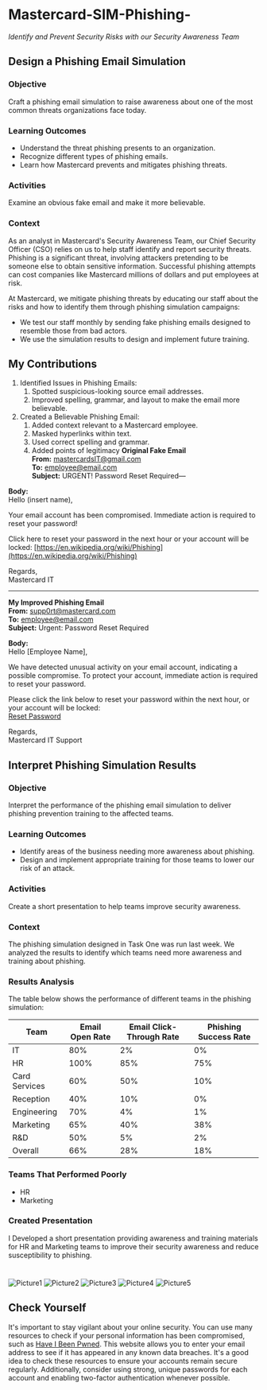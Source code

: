 # Mastercard-SIM-Phishing-
*Identify and Prevent Security Risks with our Security Awareness Team*

## Design a Phishing Email Simulation

### Objective
Craft a phishing email simulation to raise awareness about one of the most common threats organizations face today.

### Learning Outcomes
- Understand the threat phishing presents to an organization.
- Recognize different types of phishing emails.
- Learn how Mastercard prevents and mitigates phishing threats.

### Activities
Examine an obvious fake email and make it more believable.

### Context
As an analyst in Mastercard's Security Awareness Team, our Chief Security Officer (CSO) relies on us to help staff identify and report security threats. Phishing is a significant threat, involving attackers pretending to be someone else to obtain sensitive information. Successful phishing attempts can cost companies like Mastercard millions of dollars and put employees at risk.

At Mastercard, we mitigate phishing threats by educating our staff about the risks and how to identify them through phishing simulation campaigns:
- We test our staff monthly by sending fake phishing emails designed to resemble those from bad actors.
- We use the simulation results to design and implement future training.
## My Contributions
1. Identified Issues in Phishing Emails:
   1.  Spotted suspicious-looking source email addresses.
   2. Improved spelling, grammar, and layout to make the email more believable.
2. Created a Believable Phishing Email:
   1. Added context relevant to a Mastercard employee.
   2. Masked hyperlinks within text.
   3. Used correct spelling and grammar.
   4. Added points of legitimacy
  **Original Fake Email**  
**From:** mastercardsIT@gmail.com  
**To:** employee@email.com  
**Subject:** URGENT! Password Reset Required—

**Body:**  
Hello (insert name),

Your email account has been compromised. Immediate action is required to reset your password!

Click here to reset your password in the next hour or your account will be locked: [https://en.wikipedia.org/wiki/Phishing](https://en.wikipedia.org/wiki/Phishing)

Regards,  
Mastercard IT

---

**My Improved Phishing Email**  
**From:** supp0rt@mastercard.com  
**To:** employee@email.com  
**Subject:** Urgent: Password Reset Required

**Body:**  
Hello [Employee Name],

We have detected unusual activity on your email account, indicating a possible compromise. To protect your account, immediate action is required to reset your password.

Please click the link below to reset your password within the next hour, or your account will be locked:  
[Reset Password](https://www.youtube.com/watch?v=dQw4w9WgXcQ&ab_channel=RickAstley)


Regards,  
Mastercard IT Support

## Interpret Phishing Simulation Results

### Objective
Interpret the performance of the phishing email simulation to deliver phishing prevention training to the affected teams.

### Learning Outcomes
- Identify areas of the business needing more awareness about phishing.
- Design and implement appropriate training for those teams to lower our risk of an attack.
### Activities
Create a short presentation to help teams improve security awareness.

### Context
The phishing simulation designed in Task One was run last week. We analyzed the results to identify which teams need more awareness and training about phishing.

### Results Analysis
  The table below shows the performance of different teams in the phishing simulation:

  | Team           | Email Open Rate | Email Click-Through Rate | Phishing Success Rate |
|----------------|-----------------|--------------------------|-----------------------|
| IT             | 80%             | 2%                       | 0%                    |
| HR             | 100%            | 85%                      | 75%                   |
| Card Services  | 60%             | 50%                      | 10%                   |
| Reception      | 40%             | 10%                      | 0%                    |
| Engineering    | 70%             | 4%                       | 1%                    |
| Marketing      | 65%             | 40%                      | 38%                   |
| R&D            | 50%             | 5%                       | 2%                    |
| Overall        | 66%             | 28%                      | 18%                   |

### Teams That Performed Poorly
- HR
- Marketing


  
### Created Presentation

I Developed a short presentation providing awareness and training materials for HR and Marketing teams to improve their security awareness and reduce susceptibility to phishing.
# 
![Picture1](https://github.com/BrandonRoos/Mastercard-SIM-Phishing-/assets/28285286/25270d4c-a6b7-49be-8cd7-a5314bd2f2b0)
![Picture2](https://github.com/BrandonRoos/Mastercard-SIM-Phishing-/assets/28285286/33eeb932-9357-4573-98ff-ba811f225271)
![Picture3](https://github.com/BrandonRoos/Mastercard-SIM-Phishing-/assets/28285286/f5aa7606-907e-411b-8d09-f3342003cc0a)
![Picture4](https://github.com/BrandonRoos/Mastercard-SIM-Phishing-/assets/28285286/9233e7db-1a2b-4f4f-93f9-f921f2ae28ae)
 ![Picture5](https://github.com/BrandonRoos/Mastercard-SIM-Phishing-/assets/28285286/961ba44e-81ae-4ed3-b29b-9bf8515e7a52)

 ## Check Yourself

It's important to stay vigilant about your online security. You can use many resources to check if your personal information has been compromised, such as [Have I Been Pwned](https://haveibeenpwned.com/). This website allows you to enter your email address to see if it has appeared in any known data breaches. It's a good idea to check these resources to ensure your accounts remain secure regularly. Additionally, consider using strong, unique passwords for each account and enabling two-factor authentication whenever possible.



 





  






  
